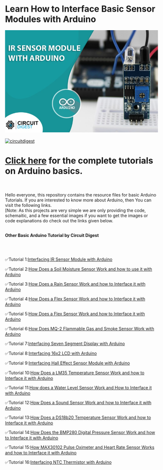 # Learn How to Interface Basic Sensor Modules with Arduino

<img src="https://github.com/Circuit-Digest/Basic-Arduino-Tutorials-for-Beginners-/blob/main/Interfacing%20IR%20Sensor%20Module%20with%20Arduino/images/IR-Sensor-Cover.jpg" width="" alt="alt_text" title="image_tooltip">
<br>

<br>
<a href="https://circuitdigest.com/tags/arduino"><img src="https://img.shields.io/static/v1?label=&labelColor=505050&message=Arduino Basic Tutorials Circuit Digest&color=%230076D6&style=social&logo=google-chrome&logoColor=%230076D6" alt="circuitdigest"/></a>
<br>

[<h1>Click here](https://circuitdigest.com/tags/arduino) for the complete tutorials on Arduino basics.</h1>


<br>
<br>
Hello everyone, this repository contains the resource files for basic Arduino Tutorials. If you are interested to know more about Arduino, then You can visit the following links.
<br>
[Note: As this projects are very simple we are only providing the code, schemaitic, and a few essential images if you want to get the images or code explanations do check out the links given below.
<br>
<br>



**Other Basic Arduino Tutorial by Circuit Digest**

<br>
<br>

✅Tutorial 1:[Interfacing IR Sensor Module with Arduino](https://github.com/Circuit-Digest/Basic-Arduino-Tutorials-for-Beginners-/tree/main/Interfacing%20IR%20Sensor%20Module%20with%20Arduino)
   <br>

✅Tutorial 2:[How Does a Soil Moisture Sensor Work and how to use it with Arduino](https://circuitdigest.com/microcontroller-projects/interfacing-soil-moisture-sensor-with-arduino-uno)
   <br>   
 
✅Tutorial 3:[How Does a Rain Sensor Work and how to Interface it with Arduino](https://circuitdigest.com/microcontroller-projects/interfacing-rain-sensor-with-arduino)
	<br> 
	
✅Tutorial 4:[How Does a Flex Sensor Work and how to Interface it with Arduino](https://circuitdigest.com/microcontroller-projects/interfacing-flex-sensor-with-arduino)
	<br> 

✅Tutorial 5:[How Does a Flex Sensor Work and how to Interface it with Arduino](https://circuitdigest.com/microcontroller-projects/interfacing-flex-sensor-with-arduinoq	)
	<br> 
	
✅Tutorial 6:[How Does MQ-2 Flammable Gas and Smoke Sensor Work with Arduino](https://circuitdigest.com/microcontroller-projects/interfacing-mq2-gas-sensor-with-arduino)
	<br> 
	
✅Tutorial 7:[Interfacing Seven Segment Display with Arduino](https://circuitdigest.com/microcontroller-projects/interfacing-seven-segment-display-with-Arduino)
	<br> 

✅Tutorial 8:[Interfacing 16x2 LCD with Arduino](https://circuitdigest.com/microcontroller-projects/interfacing-16x2-lcd-with-arduino	)
	<br> 
	
✅Tutorial 9:[Interfacing Hall Effect Sensor Module with Arduino](https://circuitdigest.com/microcontroller-projects/interfacing-hall-effect-sensor-module-with-arduino)
	<br> 
	
✅Tutorial 10:[How Does a LM35 Temperature Sensor Work and how to Interface it with Arduino](https://circuitdigest.com/microcontroller-projects/interfacing-lm35-sensor-with-arduino)
	<br> 
	
✅Tutorial 11:[How does a Water Level Sensor Work and How to Interface it with Arduino](https://circuitdigest.com/microcontroller-projects/interfacing-water-level-sensor-with-arduino)
	<br> 

✅Tutorial 12:[How Does a Sound Sensor Work and how to Interface it with Arduino](https://circuitdigest.com/microcontroller-projects/interfacing-sound-sensor-with-arduino)
	<br>

✅Tutorial 13:[How Does a DS18b20 Temperature Sensor Work and how to Interface it with Arduino](https://circuitdigest.com/microcontroller-projects/interfacing-ds18b20-sensor-with-arduino)
	<br>
	
✅Tutorial 14:[How Does the BMP280 Digital Pressure Sensor Work and how to Interface it with Arduino](https://circuitdigest.com/microcontroller-projects/interfacing-bmp280-sensor-with-arduino)
	<br>
	
✅Tutorial 15:[How MAX30102 Pulse Oximeter and Heart Rate Sensor Works and how to Interface it with Arduino](https://circuitdigest.com/microcontroller-projects/how-max30102-pulse-oximeter-and-heart-rate-sensor-works-and-how-to-interface-with-arduino)
	<br>
	
✅Tutorial 16:[Interfacing NTC Thermistor with Arduino](https://circuitdigest.com/microcontroller-projects/interfacing-Thermistor-with-arduino)
	<br>
	

